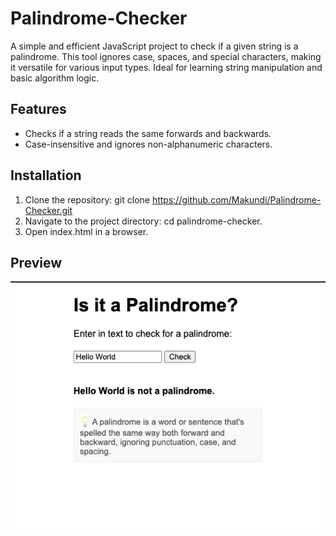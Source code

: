 # Palindrome-Checker
A simple and efficient JavaScript project to check if a given string is a palindrome. This tool ignores case, spaces, and special characters, making it versatile for various input types. Ideal for learning string manipulation and basic algorithm logic.


## Features
* Checks if a string reads the same forwards and backwards.
* Case-insensitive and ignores non-alphanumeric characters.


## Installation
1. Clone the repository: git clone https://github.com/Makundi/Palindrome-Checker.git
2. Navigate to the project directory: cd palindrome-checker.
3. Open index.html in a browser.


## Preview
<img src="preview.png">
